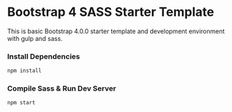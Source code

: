 # Bootstrap 4 SASS Starter Template
This is basic Bootstrap 4.0.0 starter template and development environment with gulp and sass. 

### Install Dependencies

```bash
npm install
```

### Compile Sass & Run Dev Server

```bash
npm start
```
